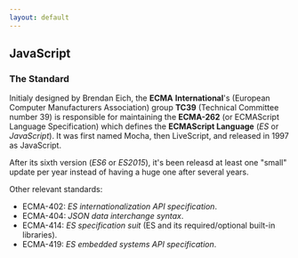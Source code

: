 ```yaml
---
layout: default
---
```

## JavaScript

### The Standard

Initialy designed by Brendan Eich, the **ECMA** **International**'s (European Computer Manufacturers Association) group **TC39** (Technical Committee number 39) is responsible for maintaining the **ECMA-262** (or ECMAScript Language Specification) which defines the **ECMAScript Language** (*ES* or *JavaScript*). It was first named Mocha, then LiveScript, and released in 1997 as JavaScript.

After its sixth version (*ES6* or *ES2015*), it's been releasd at least one "small" update per year instead of having a huge one after several years.

Other relevant standards:

- ECMA-402: *ES internationalization API specification*.
- ECMA-404: *JSON data interchange syntax*.
- ECMA-414: *ES specification suit* (ES and its required/optional built-in libraries).
- ECMA-419: *ES embedded systems API specification*.

<!-- https://tc39.es/ -->
<!-- https://www.ecma-international.org/publications-and-standards/standards/ecma-262/ -->
